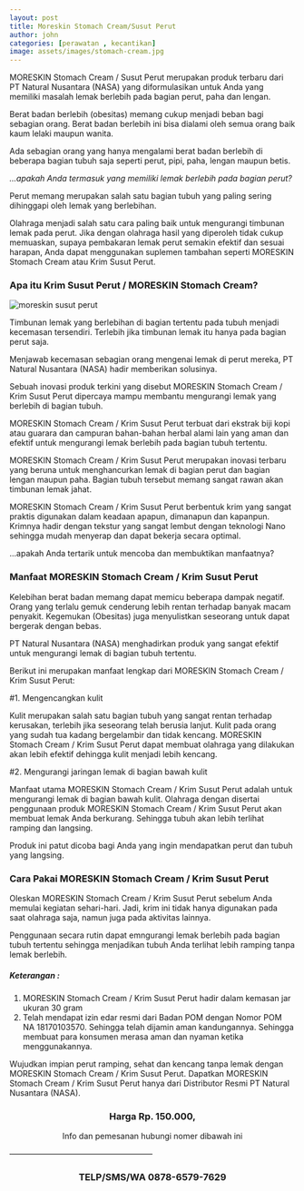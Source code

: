 ```yaml
---
layout: post
title: Moreskin Stomach Cream/Susut Perut
author: john
categories: [perawatan , kecantikan]
image: assets/images/stomach-cream.jpg
---
```


MORESKIN Stomach Cream / Susut Perut merupakan produk terbaru dari PT Natural Nusantara (NASA) yang diformulasikan untuk Anda yang memiliki masalah lemak berlebih pada bagian perut, paha dan lengan.

Berat badan berlebih (obesitas) memang cukup menjadi beban bagi sebagian orang. Berat badan berlebih ini bisa dialami oleh semua orang baik kaum lelaki maupun wanita.

Ada sebagian orang yang hanya mengalami berat badan berlebih di beberapa bagian tubuh saja seperti perut, pipi, paha, lengan maupun betis. 

*...apakah Anda termasuk yang memiliki lemak berlebih pada bagian perut?*

Perut memang merupakan salah satu bagian tubuh yang paling sering dihinggapi oleh lemak yang berlebihan.

Olahraga menjadi salah satu cara paling baik untuk mengurangi timbunan lemak pada perut. Jika dengan olahraga hasil yang diperoleh tidak cukup memuaskan, supaya pembakaran lemak perut semakin efektif dan sesuai harapan, Anda dapat menggunakan suplemen tambahan seperti MORESKIN Stomach Cream atau Krim Susut Perut.

### Apa itu Krim Susut Perut / MORESKIN Stomach Cream?

![moreskin susut perut](http://ptnasa.net/wp-content/uploads/2018/01/krim-susut-perut.jpg)

Timbunan lemak yang berlebihan di bagian tertentu pada tubuh menjadi kecemasan tersendiri. Terlebih jika timbunan lemak itu hanya pada bagian perut saja.

Menjawab kecemasan sebagian orang mengenai lemak di perut mereka, PT Natural Nusantara (NASA) hadir memberikan solusinya.

Sebuah inovasi produk terkini yang disebut MORESKIN Stomach Cream / Krim Susut Perut dipercaya mampu membantu mengurangi lemak yang berlebih di bagian tubuh.

MORESKIN Stomach Cream / Krim Susut Perut terbuat dari ekstrak biji kopi atau guarara dan campuran bahan-bahan herbal alami lain yang aman dan efektif untuk mengurangi lemak berlebih pada bagian tubuh tertentu.

MORESKIN Stomach Cream / Krim Susut Perut merupakan inovasi terbaru yang beruna untuk menghancurkan lemak di bagian perut dan bagian lengan maupun paha. Bagian tubuh tersebut memang sangat rawan akan timbunan lemak jahat.

MORESKIN Stomach Cream / Krim Susut Perut berbentuk krim yang sangat praktis digunakan dalam keadaan apapun, dimanapun dan kapanpun. Krimnya hadir dengan tekstur yang sangat lembut dengan teknologi Nano sehingga mudah menyerap dan dapat bekerja secara optimal.

...apakah Anda tertarik untuk mencoba dan membuktikan manfaatnya?

### Manfaat MORESKIN Stomach Cream / Krim Susut Perut

Kelebihan berat badan memang dapat memicu beberapa dampak negatif. Orang yang terlalu gemuk cenderung lebih rentan terhadap banyak macam penyakit. Kegemukan (Obesitas) juga menyulistkan seseorang untuk dapat bergerak dengan bebas.

PT Natural Nusantara (NASA) menghadirkan produk yang sangat efektif untuk mengurangi lemak di bagian tubuh tertentu.

Berikut ini merupakan manfaat lengkap dari MORESKIN Stomach Cream / Krim Susut Perut:

#1. Mengencangkan kulit

Kulit merupakan salah satu bagian tubuh yang sangat rentan terhadap kerusakan, terlebih jika seseorang telah berusia lanjut. Kulit pada orang yang sudah tua kadang bergelambir dan tidak kencang. MORESKIN Stomach Cream / Krim Susut Perut dapat membuat olahraga yang dilakukan akan lebih efektif dehingga kulit menjadi lebih kencang.

#2. Mengurangi jaringan lemak di bagian bawah kulit

Manfaat utama MORESKIN Stomach Cream / Krim Susut Perut adalah untuk mengurangi lemak di bagian bawah kulit. Olahraga dengan disertai penggunaan produk MORESKIN Stomach Cream / Krim Susut Perut akan membuat lemak Anda berkurang. Sehingga tubuh akan lebih terlihat ramping dan langsing.

Produk ini patut dicoba bagi Anda yang ingin mendapatkan perut dan tubuh yang langsing.

### Cara Pakai MORESKIN Stomach Cream / Krim Susut Perut

Oleskan MORESKIN Stomach Cream / Krim Susut Perut sebelum Anda memulai kegiatan sehari-hari. Jadi, krim ini tidak hanya digunakan pada saat olahraga saja, namun juga pada aktivitas lainnya.

Penggunaan secara rutin dapat emngurangi lemak berlebih pada bagian tubuh tertentu sehingga menjadikan tubuh Anda terlihat lebih ramping tanpa lemak berlebih.

##### Keterangan :

1. MORESKIN Stomach Cream / Krim Susut Perut hadir dalam kemasan jar ukuran 30 gram
2. Telah mendapat izin edar resmi dari Badan POM dengan Nomor POM NA 18170103570. Sehingga telah dijamin aman kandungannya. Sehingga membuat para konsumen merasa aman dan nyaman ketika menggunakannya.

Wujudkan impian perut ramping, sehat dan kencang tanpa lemak dengan MORESKIN Stomach Cream / Krim Susut Perut. Dapatkan MORESKIN Stomach Cream / Krim Susut Perut hanya dari Distributor Resmi PT Natural Nusantara (NASA).

<center><h3>
Harga
Rp. 150.000,
</h3></center>
<center> Info dan pemesanan hubungi nomer dibawah ini </center>

——————————————————
<center><h3>TELP/SMS/WA
0878-6579-7629</h3></center>
